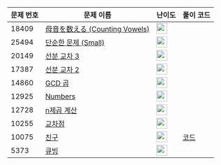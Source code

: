| 문제 번호 | 문제 이름 | 난이도 | 풀이 코드 |
| --- | --- | --- | --- |
| 18409 | [母音を数える (Counting Vowels)](https://www.acmicpc.net/problem/18409) | <img height="25px" width="25px=" src="https://static.solved.ac/tier_small/1.svg"/> |  |
| 25494 | [단순한 문제 (Small)](https://www.acmicpc.net/problem/25494) | <img height="25px" width="25px=" src="https://static.solved.ac/tier_small/2.svg"/> |  |
| 20149 | [선분 교차 3](https://www.acmicpc.net/problem/20149) | <img height="25px" width="25px=" src="https://static.solved.ac/tier_small/17.svg"/> |  |
| 17387 | [선분 교차 2](https://www.acmicpc.net/problem/17387) | <img height="25px" width="25px=" src="https://static.solved.ac/tier_small/14.svg"/> |  |
| 14860 | [GCD 곱](https://www.acmicpc.net/problem/14860) | <img height="25px" width="25px=" src="https://static.solved.ac/tier_small/17.svg"/> |  |
| 12925 | [Numbers](https://www.acmicpc.net/problem/12925) | <img height="25px" width="25px=" src="https://static.solved.ac/tier_small/20.svg"/> |  |
| 12728 | [n제곱 계산](https://www.acmicpc.net/problem/12728) | <img height="25px" width="25px=" src="https://static.solved.ac/tier_small/20.svg"/> |  |
| 10255 | [교차점](https://www.acmicpc.net/problem/10255) | <img height="25px" width="25px=" src="https://static.solved.ac/tier_small/17.svg"/> |  |
| 10075 | [친구](https://www.acmicpc.net/problem/10075) | <img height="25px" width="25px=" src="https://static.solved.ac/tier_small/26.svg"/> | [코드](<https://github.com/ingyu1008/Algorithm-Problem-Solving/tree/master/Baekjoon%20Online%20Judge/친구/solution.cpp>) |
| 5373 | [큐빙](https://www.acmicpc.net/problem/5373) | <img height="25px" width="25px=" src="https://static.solved.ac/tier_small/16.svg"/> |  |
